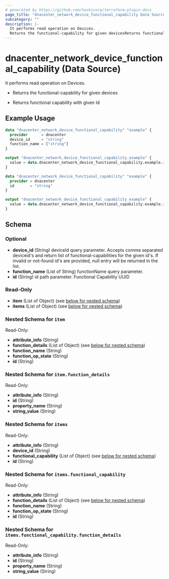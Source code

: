 ```yaml
---
# generated by https://github.com/hashicorp/terraform-plugin-docs
page_title: "dnacenter_network_device_functional_capability Data Source - terraform-provider-dnacenter"
subcategory: ""
description: |-
  It performs read operation on Devices.
  Returns the functional-capability for given devicesReturns functional capability with given Id
---
```


# dnacenter_network_device_functional_capability (Data Source)

It performs read operation on Devices.

- Returns the functional-capability for given devices

- Returns functional capability with given Id

## Example Usage

```terraform
data "dnacenter_network_device_functional_capability" "example" {
  provider      = dnacenter
  device_id     = "string"
  function_name = ["string"]
}

output "dnacenter_network_device_functional_capability_example" {
  value = data.dnacenter_network_device_functional_capability.example.items
}

data "dnacenter_network_device_functional_capability" "example" {
  provider = dnacenter
  id       = "string"
}

output "dnacenter_network_device_functional_capability_example" {
  value = data.dnacenter_network_device_functional_capability.example.item
}
```

<!-- schema generated by tfplugindocs -->
## Schema

### Optional

- **device_id** (String) deviceId query parameter. Accepts comma separated deviceid's and return list of functional-capabilities for the given id's. If invalid or not-found id's are provided, null entry will be returned in the list.
- **function_name** (List of String) functionName query parameter.
- **id** (String) id path parameter. Functional Capability UUID

### Read-Only

- **item** (List of Object) (see [below for nested schema](#nestedatt--item))
- **items** (List of Object) (see [below for nested schema](#nestedatt--items))

<a id="nestedatt--item"></a>
### Nested Schema for `item`

Read-Only:

- **attribute_info** (String)
- **function_details** (List of Object) (see [below for nested schema](#nestedobjatt--item--function_details))
- **function_name** (String)
- **function_op_state** (String)
- **id** (String)

<a id="nestedobjatt--item--function_details"></a>
### Nested Schema for `item.function_details`

Read-Only:

- **attribute_info** (String)
- **id** (String)
- **property_name** (String)
- **string_value** (String)



<a id="nestedatt--items"></a>
### Nested Schema for `items`

Read-Only:

- **attribute_info** (String)
- **device_id** (String)
- **functional_capability** (List of Object) (see [below for nested schema](#nestedobjatt--items--functional_capability))
- **id** (String)

<a id="nestedobjatt--items--functional_capability"></a>
### Nested Schema for `items.functional_capability`

Read-Only:

- **attribute_info** (String)
- **function_details** (List of Object) (see [below for nested schema](#nestedobjatt--items--functional_capability--function_details))
- **function_name** (String)
- **function_op_state** (String)
- **id** (String)

<a id="nestedobjatt--items--functional_capability--function_details"></a>
### Nested Schema for `items.functional_capability.function_details`

Read-Only:

- **attribute_info** (String)
- **id** (String)
- **property_name** (String)
- **string_value** (String)


